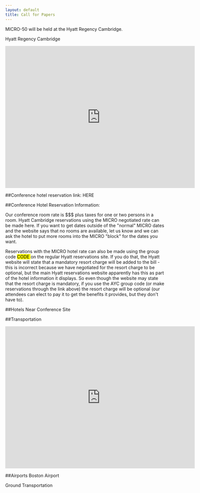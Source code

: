 ```yaml
---
layout: default
title: Call for Papers
---
```


MICRO-50 will be held at the Hyatt Regency Cambridge.

Hyatt Regency Cambridge 

<iframe src="https://www.google.com/maps/embed?pb=!1m18!1m12!1m3!1d11793.872286616093!2d-71.11416485227616!3d42.353862982509156!2m3!1f0!2f0!3f0!3m2!1i1024!2i768!4f13.1!3m3!1m2!1s0x0%3A0x41f58904fd98a30b!2sHyatt+Regency+Cambridge%2C+Overlooking+Boston!5e0!3m2!1sen!2sca!4v1483822829360" width="600" height="450" frameborder="0" style="border:0" allowfullscreen></iframe>

##Conference hotel reservation link: HERE

 

##Conference Hotel Reservation Information:

Our conference room rate is $$$ plus taxes for one or two persons in a room.
Hyatt Cambridge  reservations using the MICRO negotiated rate can be made here. If you want to get dates outside of the "normal" MICRO dates and the website says that no rooms are available, let us know and we can ask the hotel to put more rooms into the MICRO "block" for the dates you want.

Reservations with the MICRO hotel rate can also be made using the group code <mark> CODE </mark> on the regular Hyatt reservations site. If you do that, the Hyatt website will state that a mandatory resort charge will be added to the bill - this is incorrect because we have negotiated for the resort charge to be optional, but the main Hyatt reservations website apparently has this as part of the hotel information it displays. So even though the website may state that the resort charge is mandatory, if you use the AYC group code (or make reservations through the link above) the resort charge will be optional (our attendees can elect to pay it to get the benefits it provides, but they don't have to).


##Hotels Near Conference Site


##Transportation
	
<iframe src="https://www.google.com/maps/embed?pb=!1m28!1m12!1m3!1d47170.23446194258!2d-71.09658211761209!3d42.36086294438807!2m3!1f0!2f0!3f0!3m2!1i1024!2i768!4f13.1!4m13!3e3!4m5!1s0x89e37014d5da4937%3A0xc9394c31f2d5144!2sBoston+Logan+International+Airport%2C+1+Harborside+Dr%2C+Boston%2C+MA+02128%2C+USA!3m2!1d42.3656132!2d-71.0095602!4m5!1s0x89e379fbb833e5a1%3A0x41f58904fd98a30b!2sHyatt+Regency+Cambridge%2C+Overlooking+Boston%2C+575+Memorial+Dr%2C+Cambridge%2C+MA+02139%2C+USA!3m2!1d42.353902999999995!2d-71.105453!5e0!3m2!1sen!2sca!4v1483823065374" width="600" height="450" frameborder="0" style="border:0" allowfullscreen></iframe>


##Airports
	Boston Airport 


Ground Transportation

